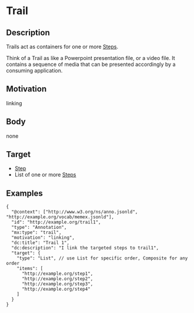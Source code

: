 
# Trail

## Description
Trails act as containers for one or more [Steps](Step.md).

Think of a Trail as like a Powerpoint presentation file, or a video file. It contains a sequence of media that can be presented accordingly by a consuming application.

## Motivation 
linking

## Body
none

## Target
- [Step](Step.md)
- List of one or more [Steps](Step.md)

## Examples

```
{
  "@context": ["http://www.w3.org/ns/anno.jsonld", "http://example.org/vocab/memex.jsonld"],
  "id": "http://example.org/trail1",
  "type": "Annotation",
  "mx:type": "trail",
  "motivation": "linking",
  "dc:title": "Trail 1",
  "dc:description": "I link the targeted steps to trail1",
  "target": {
    "type": "List", // use List for specific order, Composite for any order
    "items": [
      "http://example.org/step1",
      "http://example.org/step2",
      "http://example.org/step3",
      "http://example.org/step4"
    ]
  }
}